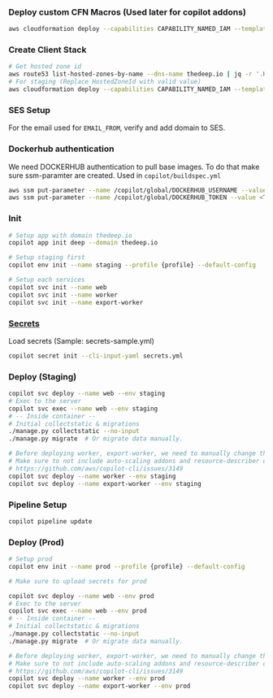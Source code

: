 ### Deploy custom CFN Macros (Used later for copilot addons)
```bash
aws cloudformation deploy --capabilities CAPABILITY_NAMED_IAM --template-file ./aws/cfn-macros.yml --stack-name deep-custom-macros
```
### Create Client Stack
```bash
# Get hosted zone id
aws route53 list-hosted-zones-by-name --dns-name thedeep.io | jq -r '.HostedZones[0].Id' | cut -d '/' -f 3
# For staging (Replace HostedZoneId with valid value)
aws cloudformation deploy --capabilities CAPABILITY_NAMED_IAM --template-file ./aws/cfn-client.yml --stack-name deep-staging-client --tags app=deep env=staging --parameter-overrides Env=staging HostedZoneId=XXXXXXXXXXXXXXXXXXXXX
```

### SES Setup

For the email used for `EMAIL_FROM`, verify and add domain to SES.

### Dockerhub authentication
We need DOCKERHUB authentication to pull base images. To do that make sure ssm-paramter are created. Used in `copilot/buildspec.yml`
```bash
aws ssm put-parameter --name /copilot/global/DOCKERHUB_USERNAME --value <USERNAME> --type SecureString --overwrite
aws ssm put-parameter --name /copilot/global/DOCKERHUB_TOKEN --value <TOKEN> --type SecureString --overwrite
```

### Init
```bash
# Setup app with domain thedeep.io
copilot app init deep --domain thedeep.io

# Setup staging first
copilot env init --name staging --profile {profile} --default-config

# Setup each services
copilot svc init --name web
copilot svc init --name worker
copilot svc init --name export-worker
```

### [Secrets](https://aws.github.io/copilot-cli/docs/commands/secret-init/)
Load secrets (Sample: secrets-sample.yml)
```bash
copilot secret init --cli-input-yaml secrets.yml
```

### Deploy (Staging)
```bash
copilot svc deploy --name web --env staging
# Exec to the server
copilot svc exec --name web --env staging
# -- Inside container --
# Initial collectstatic & migrations
./manage.py collectstatic --no-input
./manage.py migrate  # Or migrate data manually.

# Before deploying worker, export-worker, we need to manually change the template for now.
# Make sure to not include auto-scaling addons and resource-describer on creation and then include on second deploy (i.e update)
# https://github.com/aws/copilot-cli/issues/3149
copilot svc deploy --name worker --env staging
copilot svc deploy --name export-worker --env staging
```

### Pipeline Setup
```bash
copilot pipeline update
```

### Deploy (Prod)
```bash
# Setup prod
copilot env init --name prod --profile {profile} --default-config

# Make sure to upload secrets for prod

copilot svc deploy --name web --env prod
# Exec to the server
copilot svc exec --name web --env prod
# -- Inside container --
# Initial collectstatic & migrations
./manage.py collectstatic --no-input
./manage.py migrate  # Or migrate data manually.

# Before deploying worker, export-worker, we need to manually change the template for now.
# Make sure to not include auto-scaling addons and resource-describer on creation and then include on second deploy (i.e update)
# https://github.com/aws/copilot-cli/issues/3149
copilot svc deploy --name worker --env prod
copilot svc deploy --name export-worker --env prod
```

